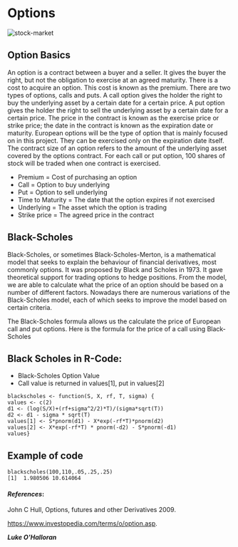 Options
===========================
![stock-market](https://github.com/ULStats/MA4128Assessment-2018/blob/master/Stock-market.jpg)



## Option Basics
An option is a contract between a buyer and a seller. It gives the buyer the right, but not the obligation to exercise at an agreed maturity. There is a cost to acquire an option. This cost is known as the premium. There are two types of options, calls and puts. A call option gives the holder the right to buy the underlying asset by a certain date for a certain price. A put option gives the holder the right to sell the underlying asset by a certain date for a certain price. The price in the contract is known as the exercise price or strike price; the date in the contract is known as the expiration date or maturity. European options will be the type of option that is mainly focused on in this project. They can be exercised only on the expiration date itself.
The contract size of an option refers to the amount of the underlying asset covered by the options contract. For each call or put option, 100 shares of stock will be traded when one contract is exercised. 
* Premium = Cost of purchasing an option
* Call = Option to buy underlying 
* Put = Option to sell underlying
* Time to Maturity = The date that the option expires if not exercised
* Underlying = The asset which the option is trading
* Strike price = The agreed price in the contract



## Black-Scholes 
Black-Scholes, or sometimes Black-Scholes-Merton, is a mathematical model that seeks to explain the behaviour of financial derivatives, most commonly options. 
It was proposed by Black and Scholes in 1973. It gave theoretical support for trading options to hedge positions. From the model, we are able to calculate what the price of an option should be based on a number of different factors. Nowadays there are numerous variations of the Black-Scholes model, each of which seeks to improve the model based on certain criteria. 

The Black-Scholes formula allows us the calculate the price of European call and put options. Here is the formula for the price of a call using Black-Scholes
## Black Scholes in R-Code:

* Black-Scholes Option Value
* Call value is returned in values[1], put in values[2]


```
blackscholes <- function(S, X, rf, T, sigma) {  
values <- c(2)    
d1 <- (log(S/X)+(rf+sigma^2/2)*T)/(sigma*sqrt(T))  
d2 <- d1 - sigma * sqrt(T)    
values[1] <- S*pnorm(d1) - X*exp(-rf*T)*pnorm(d2)  
values[2] <- X*exp(-rf*T) * pnorm(-d2) - S*pnorm(-d1)    
values}
```


## Example of code
```
blackscholes(100,110,.05,.25,.25)
[1]  1.980506 10.614064
```
#### *_References_*:
John C Hull, Options, futures and other Derivatives 2009.

https://www.investopedia.com/terms/o/option.asp.


***Luke O'Halloran***
